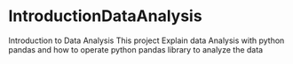 # IntroductionDataAnalysis

Introduction to Data Analysis 
This project Explain data Analysis with python pandas and
how to operate python pandas library to analyze the data
